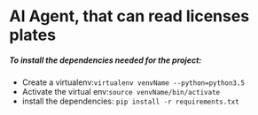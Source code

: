 # AI Agent, that can read licenses plates 
##### To install the dependencies needed for the project:
* Create a virtualenv:`virtualenv venvName --python=python3.5` 
* Activate the virtual env:`source venvName/bin/activate`
* install the dependencies: `pip install -r requirements.txt`


